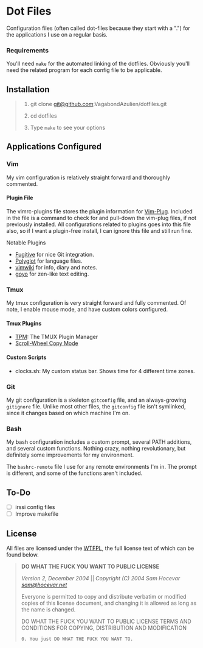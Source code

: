 # Dot Files

Configuration files (often called dot-files because they start with a ".") for
the applications I use on a regular basis. 

### Requirements

You'll need `make` for the automated linking of the dotfiles.  Obviously you'll
need the related program for each config file to be applicable.

## Installation
> 1. git clone git@github.com:VagabondAzulien/dotfiles.git
>
> 2. cd dotfiles
>
> 3. Type `make` to see your options

## Applications Configured

### Vim
My vim configuration is relatively straight forward and thoroughly commented.

#### Plugin File
The vimrc-plugins file stores the plugin information for
[Vim-Plug](https://github.com/junegunn/vim-plug). Included in the file is a
command to check for and pull-down the vim-plug files, if not previously
installed. All configurations related to plugins goes into this file also, so if
I want a plugin-free install, I can ignore this file and still run fine.

Notable Plugins
* [Fugitive](https://github.com/tpope/vim-fugitive) for nice Git integration.
* [Polyglot](https://github.com/sheerun/vim-polyglot) for language files.
* [vimwiki](https://github.com/vimwiki/vimwiki) for info, diary and notes.
* [goyo](https://github.com/junegunn/goyo.vim) for zen-like text editing.

### Tmux
My tmux configuration is very straight forward and fully commented. Of note, I
enable mouse mode, and have custom colors configured.

#### Tmux Plugins
- [TPM](https://www.github.com/tmux-plugins/tpm): The TMUX Plugin Manager
- [Scroll-Wheel Copy Mode](https://www.github.com/nhdaly/tmux-scroll-copy-mode)

#### Custom Scripts
- clocks.sh: My custom status bar. Shows time for 4 different time zones.

### Git
My git configuration is a skeleton `gitconfig` file, and an always-growing
`gitignore` file. Unlike most other files, the `gitconfig` file isn't symlinked,
since it changes based on which machine I'm on.

### Bash
My bash configuration includes a custom prompt, several PATH additions, and
several custom functions. Nothing crazy, nothing revolutionary, but definitely
some improvements for my environment.

The `bashrc-remote` file I use for any remote environments I'm in. The prompt is
different, and some of the functions aren't included.

## To-Do
* [ ] irssi config files
* [ ] Improve makefile

## License
All files are licensed under the [WTFPL](http://www.wtfpl.net/), the full
license text of which can be found below.

> **DO WHAT THE FUCK YOU WANT TO PUBLIC LICENSE**
>
> _Version 2, December 2004_ || 
> _Copyright (C) 2004 Sam Hocevar <sam@hocevar.net>_
>
> Everyone is permitted to copy and distribute verbatim or modified 
> copies of this license document, and changing it is allowed as long 
> as the name is changed. 
>
> DO WHAT THE FUCK YOU WANT TO PUBLIC LICENSE 
> TERMS AND CONDITIONS FOR COPYING, DISTRIBUTION AND MODIFICATION 
>
>     0. You just DO WHAT THE FUCK YOU WANT TO.
